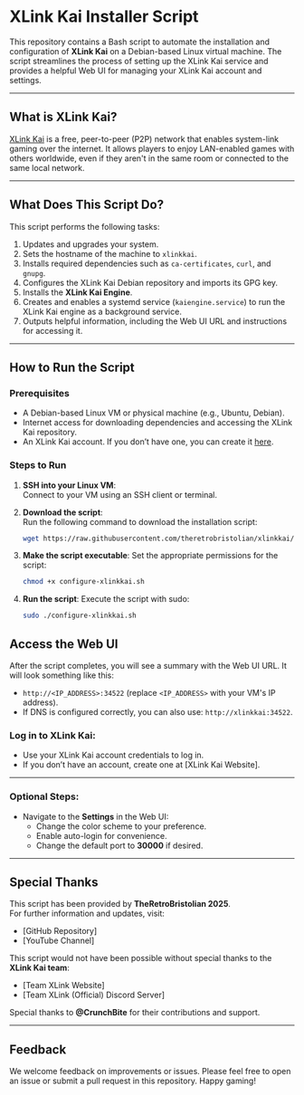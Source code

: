 # XLink Kai Installer Script

This repository contains a Bash script to automate the installation and configuration of **XLink Kai** on a Debian-based Linux virtual machine. The script streamlines the process of setting up the XLink Kai service and provides a helpful Web UI for managing your XLink Kai account and settings.

---

## What is XLink Kai?

[XLink Kai](https://www.teamxlink.co.uk) is a free, peer-to-peer (P2P) network that enables system-link gaming over the internet. It allows players to enjoy LAN-enabled games with others worldwide, even if they aren't in the same room or connected to the same local network.

---

## What Does This Script Do?

This script performs the following tasks:
1. Updates and upgrades your system.
2. Sets the hostname of the machine to `xlinkkai`.
3. Installs required dependencies such as `ca-certificates`, `curl`, and `gnupg`.
4. Configures the XLink Kai Debian repository and imports its GPG key.
5. Installs the **XLink Kai Engine**.
6. Creates and enables a systemd service (`kaiengine.service`) to run the XLink Kai engine as a background service.
7. Outputs helpful information, including the Web UI URL and instructions for accessing it.

---

## How to Run the Script

### Prerequisites
- A Debian-based Linux VM or physical machine (e.g., Ubuntu, Debian).
- Internet access for downloading dependencies and accessing the XLink Kai repository.
- An XLink Kai account. If you don’t have one, you can create it [here](https://www.teamxlink.co.uk).

### Steps to Run

1. **SSH into your Linux VM**:  
   Connect to your VM using an SSH client or terminal.

2. **Download the script**:  
   Run the following command to download the installation script:
   ```bash
   wget https://raw.githubusercontent.com/theretrobristolian/xlinkkai/main/configure-xlinkkai.sh -O configure-xlinkkai.sh

3. **Make the script executable**: 
    Set the appropriate permissions for the script:
    ```bash
    chmod +x configure-xlinkkai.sh

4. **Run the script**:
    Execute the script with sudo:
    ```bash
    sudo ./configure-xlinkkai.sh

## Access the Web UI

After the script completes, you will see a summary with the Web UI URL. It will look something like this:

- `http://<IP_ADDRESS>:34522` (replace `<IP_ADDRESS>` with your VM's IP address).
- If DNS is configured correctly, you can also use: `http://xlinkkai:34522`.

### Log in to XLink Kai:
- Use your XLink Kai account credentials to log in.
- If you don’t have an account, create one at [XLink Kai Website].

---

### Optional Steps:
- Navigate to the **Settings** in the Web UI:
  - Change the color scheme to your preference.
  - Enable auto-login for convenience.
  - Change the default port to **30000** if desired.

---

## Special Thanks

This script has been provided by **TheRetroBristolian 2025**.  
For further information and updates, visit:
- [GitHub Repository]
- [YouTube Channel]

This script would not have been possible without special thanks to the **XLink Kai team**:
- [Team XLink Website]
- [Team XLink (Official) Discord Server]

Special thanks to **@CrunchBite** for their contributions and support.

---

## Feedback

We welcome feedback on improvements or issues. Please feel free to open an issue or submit a pull request in this repository. Happy gaming!